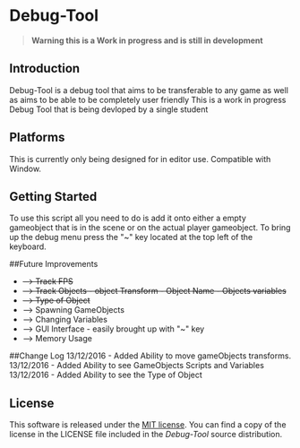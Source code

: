 # Debug-Tool


> **Warning this is a Work in progress and is still in development**


## Introduction
Debug-Tool is a debug tool that aims to be transferable to any game as well as aims to be able to be completely user friendly
This is a work in progress Debug Tool that is being devloped by a single student 

## Platforms
This is currently only being designed for in editor use. Compatible with Window.

## Getting Started
To use this script all you need to do is add it onto either a empty gameobject that is in the scene or on the actual player gameobject.
To bring up the debug menu press the "~" key located at the top left of the keyboard.

##Future Improvements
* ~~--> Track FPS~~
* ~~--> Track Objects - object Transform - Object Name - Objects variables~~
* ~~--> Type of Object~~
* --> Spawning GameObjects 
* --> Changing Variables 
* --> GUI Interface - easily brought up with "~" key
* --> Memory Usage 

##Change Log
13/12/2016 - Added Ability to move gameObjects transforms.
13/12/2016 - Added Ability to see GameObjects Scripts and Variables
13/12/2016 - Added Ability to see the Type of Object

## License
This software is released under the [MIT license](http://opensource.org/licenses/MIT). You can find a copy of the license in the LICENSE file included in the *Debug-Tool* source distribution.
